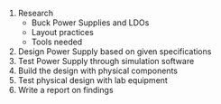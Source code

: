 1. Research
   - Buck Power Supplies and LDOs
   - Layout practices
   - Tools needed
2. Design Power Supply based on given specifications
3. Test Power Supply through simulation software
4. Build the design with physical components
5. Test physical design with lab equipment
6. Write a report on findings
